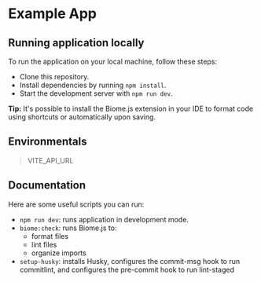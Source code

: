 # Example App

## Running application locally

To run the application on your local machine, follow these steps:

- Clone this repository.
- Install dependencies by running `npm install`.
- Start the development server with `npm run dev`.

**Tip:** It's possible to install the Biome.js extension in your IDE to format code using shortcuts or automatically upon saving.

## Environmentals

  > VITE_API_URL

## Documentation

Here are some useful scripts you can run:

- `npm run dev`: runs application in development mode.
- `biome:check`: runs Biome.js to:
  - format files
  - lint files
  - organize imports
- `setup-husky`: installs Husky, configures the commit-msg hook to run commitlint, and configures the pre-commit hook to run lint-staged
